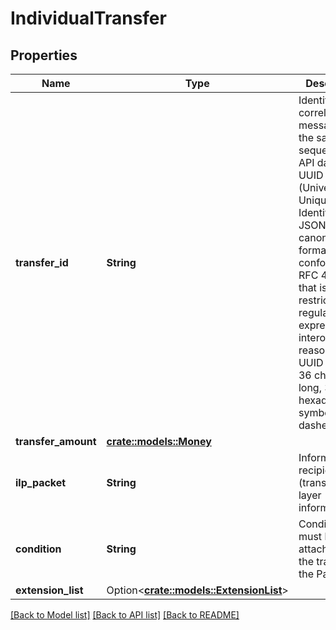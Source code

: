 # IndividualTransfer

## Properties

Name | Type | Description | Notes
------------ | ------------- | ------------- | -------------
**transfer_id** | **String** | Identifier that correlates all messages of the same sequence. The API data type UUID (Universally Unique Identifier) is a JSON String in canonical format, conforming to RFC 4122, that is restricted by a regular expression for interoperability reasons. An UUID is always 36 characters long, 32 hexadecimal symbols and 4 dashes (‘-‘). | 
**transfer_amount** | [**crate::models::Money**](Money.md) |  | 
**ilp_packet** | **String** | Information for recipient (transport layer information). | 
**condition** | **String** | Condition that must be attached to the transfer by the Payer. | 
**extension_list** | Option<[**crate::models::ExtensionList**](ExtensionList.md)> |  | [optional]

[[Back to Model list]](../README.md#documentation-for-models) [[Back to API list]](../README.md#documentation-for-api-endpoints) [[Back to README]](../README.md)


